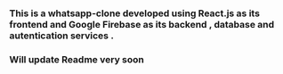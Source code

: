 ### This is a whatsapp-clone developed using React.js as its frontend and Google Firebase as its backend , database and autentication services .
### Will update Readme very soon
